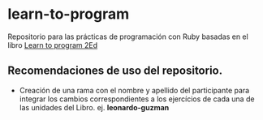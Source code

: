 # learn-to-program

Repositorio para las prácticas de programación con Ruby basadas en el libro [Learn to program 2Ed](https://pine.fm/LearnToProgram/)

## Recomendaciones de uso del repositorio.

* Creación de una rama con el nombre y apellido del participante para integrar los cambios correspondientes a los ejercícios de cada una de las unidades del Libro. ej. **leonardo-guzman**
